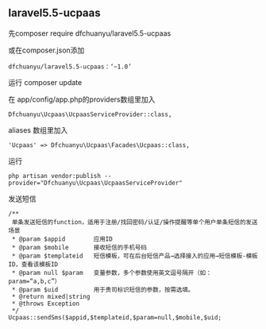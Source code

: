 ## laravel5.5-ucpaas

先composer require dfchuanyu/laravel5.5-ucpaas  

或在composer.json添加

```
dfchuanyu/laravel5.5-ucpaas：‘~1.0’    
```
运行 composer update

在 app/config/app.php的providers数组里加入

```
Dfchuanyu\Ucpaas\UcpaasServiceProvider::class,
```
aliases 数组里加入

```
'Ucpaas' => Dfchuanyu\Ucpaas\Facades\Ucpaas::class,
```
运行

```
php artisan vendor:publish --provider="Dfchuanyu\Ucpaas\UcpaasServiceProvider"
```

发送短信

```
/**
 单条发送短信的function，适用于注册/找回密码/认证/操作提醒等单个用户单条短信的发送场景
 * @param $appid        应用ID
 * @param $mobile       接收短信的手机号码
 * @param $templateid   短信模板，可在后台短信产品→选择接入的应用→短信模板-模板ID，查看该模板ID
 * @param null $param   变量参数，多个参数使用英文逗号隔开（如：param=“a,b,c”）
 * @param $uid			用于贵司标识短信的参数，按需选填。
 * @return mixed|string
 * @throws Exception
 */
Ucpaas::sendSms($appid,$templateid,$param=null,$mobile,$uid;
```